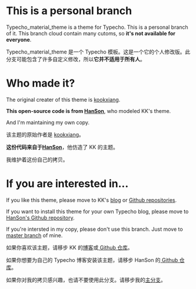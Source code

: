 # This is a personal branch

Typecho_material_theme is a theme for Typecho. This is a personal branch of it. This branch cloud contain many cutoms, so **it's not available for everyone**.

Typecho_material_theme 是一个 Typecho 模板。这是一个它的个人修改版。此分支可能包含了许多自定义修改，所以**它并不适用于所有人**。

# Who made it?

The original creater of this theme is [kookxiang](https://ikk.me).

**This open-source code is from [HanSon](http://hanc.cc/)**, who modeled KK's theme.

And I'm maintaining my own copy.


该主题的原始作者是 [kookxiang](https://ikk.me)。

**这份代码来自于[HanSon](http://hanc.cc/)**，他仿造了 KK 的主题。

我维护着这份自己的拷贝。

# If you are interested in...

If you like this theme, please move to KK's [blog](https://ikk.me) or [Github repositories](https://github.com/kookxiang).

If you want to install this theme for your own Typecho blog, please move to [HanSon's Github repository](https://github.com/Hanccc/typecho_material_theme).

If you're intersted in my copy, please don't use this branch. Just move to [master branch](https://github.com/Yves-X/typecho_material_theme/tree/master) of mine.


如果你喜欢该主题，请移步 KK 的[博客](https://ikk.me)或[ Github 仓库](https://github.com/kookxiang)。

如果你想要为自己的 Typecho 博客安装该主题，请移步 HanSon 的[ Github 仓库](https://github.com/Hanccc/typecho_material_theme)。

如果你对我的拷贝感兴趣，也请不要使用此分支。请移步我的[主分支](https://github.com/Yves-X/typecho_material_theme/tree/master)。
